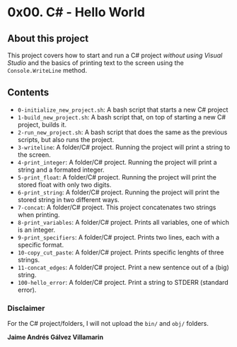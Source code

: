 # 0x00. C# - Hello World

## About this project
This project covers how to start and run a C# project _without using Visual Studio_ and the basics of printing text to the screen using the `Console.WriteLine` method.

## Contents
- `0-initialize_new_project.sh`: A bash script that starts a new C# project
- `1-build_new_project.sh`: A bash script that, on top of starting a new C# project, builds it.
- `2-run_new_project.sh`: A bash script that does the same as the previous scripts, but also runs the project.
- `3-writeline`: A folder/C# project. Running the project will print a string to the screen.
- `4-print_integer`: A folder/C# project. Running the project will print a string and a formated integer.
- `5-print_float`: A folder/C# project. Running the project will print the stored float with only two digits.
- `6-print_string`: A folder/C# project. Running the project will print the stored string in two different ways.
- `7-concat`: A folder/C# project. This project concatenates two strings when printing.
- `8-print_variables`: A folder/C# project. Prints all variables, one of which is an integer.
- `9-print_specifiers`: A folder/C# project. Prints two lines, each with a specific format.
- `10-copy_cut_paste`: A folder/C# project. Prints specific lenghts of three strings.
- `11-concat_edges`: A folder/C# project. Print a new sentence out of a (big) string.
- `100-hello_error`: A folder/C# project. Print a string to STDERR (standard error).

### Disclaimer
For the C# project/folders, I will not upload the `bin/` and `obj/` folders.

**Jaime Andrés Gálvez Villamarin**
